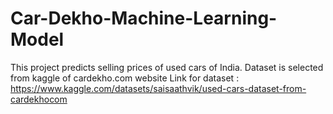 # Car-Dekho-Machine-Learning-Model
This project predicts selling prices of used cars of India. Dataset is selected from kaggle of cardekho.com website 
Link for dataset :  https://www.kaggle.com/datasets/saisaathvik/used-cars-dataset-from-cardekhocom  
